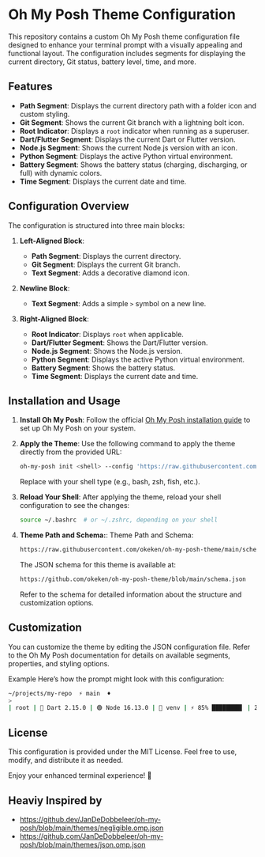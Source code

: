 # Oh My Posh Theme Configuration

This repository contains a custom Oh My Posh theme configuration file designed to enhance your terminal prompt with a visually appealing and functional layout. The configuration includes segments for displaying the current directory, Git status, battery level, time, and more.

## Features

- **Path Segment**: Displays the current directory path with a folder icon and custom styling.
- **Git Segment**: Shows the current Git branch with a lightning bolt icon.
- **Root Indicator**: Displays a `root` indicator when running as a superuser.
- **Dart/Flutter Segment**: Displays the current Dart or Flutter version.
- **Node.js Segment**: Shows the current Node.js version with an icon.
- **Python Segment**: Displays the active Python virtual environment.
- **Battery Segment**: Shows the battery status (charging, discharging, or full) with dynamic colors.
- **Time Segment**: Displays the current date and time.

## Configuration Overview

The configuration is structured into three main blocks:

1. **Left-Aligned Block**:
   - **Path Segment**: Displays the current directory.
   - **Git Segment**: Displays the current Git branch.
   - **Text Segment**: Adds a decorative diamond icon.

2. **Newline Block**:
   - **Text Segment**: Adds a simple `>` symbol on a new line.

3. **Right-Aligned Block**:
   - **Root Indicator**: Displays `root` when applicable.
   - **Dart/Flutter Segment**: Shows the Dart/Flutter version.
   - **Node.js Segment**: Shows the Node.js version.
   - **Python Segment**: Displays the active Python virtual environment.
   - **Battery Segment**: Shows the battery status.
   - **Time Segment**: Displays the current date and time.

## Installation and Usage

1. **Install Oh My Posh**:
   Follow the official [Oh My Posh installation guide](https://ohmyposh.dev/docs/installation) to set up Oh My Posh on your system.

2. **Apply the Theme**:
   Use the following command to apply the theme directly from the provided URL:

   ```bash
   oh-my-posh init <shell> --config 'https://raw.githubusercontent.com/okeken/oh-my-posh-theme/main/schema.json'
   ```
   Replace <shell> with your shell type (e.g., bash, zsh, fish, etc.).
   
3. **Reload Your Shell**:
   After applying the theme, reload your shell configuration to see the changes:
   
   ```bash
   source ~/.bashrc  # or ~/.zshrc, depending on your shell
   ```
4. **Theme Path and Schema:**:
   Theme Path and Schema:

   ```bash
   https://raw.githubusercontent.com/okeken/oh-my-posh-theme/main/schema.json
   ```
   The JSON schema for this theme is available at:
   
   ```bash
   https://github.com/okeken/oh-my-posh-theme/blob/main/schema.json
   ```
   Refer to the schema for detailed information about the structure and customization options.

## Customization
You can customize the theme by editing the JSON configuration file. Refer to the Oh My Posh documentation for details on available segments, properties, and styling options.

Example
Here’s how the prompt might look with this configuration:

```bash
~/projects/my-repo  ⚡ main  ♦
> 
| root | 🎯 Dart 2.15.0 | 🟢 Node 16.13.0 | 🐍 venv | ⚡ 85% ████████▌ | 2023-10-05 14:30
```

## License
This configuration is provided under the MIT License. Feel free to use, modify, and distribute it as needed.

Enjoy your enhanced terminal experience! 🚀

## Heaviy Inspired by
 - https://github.dev/JanDeDobbeleer/oh-my-posh/blob/main/themes/negligible.omp.json
 - https://github.com/JanDeDobbeleer/oh-my-posh/blob/main/themes/json.omp.json
